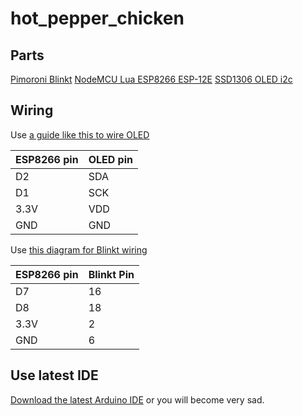 # hot_pepper_chicken

## Parts

[Pimoroni Blinkt](https://www.sparkfun.com/products/14038)
[NodeMCU Lua ESP8266 ESP-12E](https://www.ebay.com/i/192164536182)
[SSD1306 OLED i2c](https://www.aliexpress.com/item/Free-shipping-Yellow-blue-double-color-128X64-OLED-LCD-LED-Display-Module-For-Arduino-0-96/32233342471.html)

## Wiring

Use [a guide like this to wire OLED](http://www.instructables.com/id/Monochrome-096-i2c-OLED-display-with-arduino-SSD13/)

| ESP8266 pin | OLED pin | 
| --- | --- | 
| D2 | SDA | 
| D1 | SCK | 
| 3.3V | VDD | 
| GND | GND | 

Use [this diagram for Blinkt wiring](https://pinout.xyz/pinout/blinkt)

| ESP8266 pin | Blinkt Pin |
| --- | --- | 
| D7 | 16  |
| D8 |  18 | 
| 3.3V | 2 |
| GND | 6 | 

##  Use latest IDE

[Download the latest Arduino IDE](https://www.arduino.cc/en/Main/Software) or you will become very sad. 
